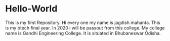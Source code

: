 # Hello-World
This is my first Repository.
Hi every one my name is jagdish mahanta.
This is my btech final year.
In 2020 i will be passout from this college.
My college name is Gandhi Engineering College.
It is situated in Bhubaneswar Odisha.
